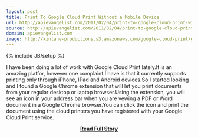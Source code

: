 ```yaml
---
layout: post
title: Print To Google Cloud Print Without a Mobile Device
url: http://apievangelist.com/2011/02/04/print-to-google-cloud-print-without-mobile-device/
source: http://apievangelist.com/2011/02/04/print-to-google-cloud-print-without-mobile-device/
domain: apievangelist.com
image: http://kinlane-productions.s3.amazonaws.com/google-cloud-print/google-cloud-print.png
---
```

{% include JB/setup %}<p>I have been doing a lot of work with Google Cloud Print lately.It is an amazing platfor, however one complaint I have is that it currently supports printing only through iPhone, IPad and Android devices.So I started looking and I found a Google Chrome extension that will let you print documents from your regular desktop or laptop browser.Using the extension, you will see an icon in your address bar when you are vewing a PDF or Word document in a Google Chrome browser.You can click the icon and print the document using the cloud printers you have registered with your Google Cloud Print service.</p>
<center><p><a href="http://apievangelist.com/2011/02/04/print-to-google-cloud-print-without-mobile-device/" style='padding:25px; font-sze:18px; font-weight: bold;'>Read Full Story</a></p></center>

